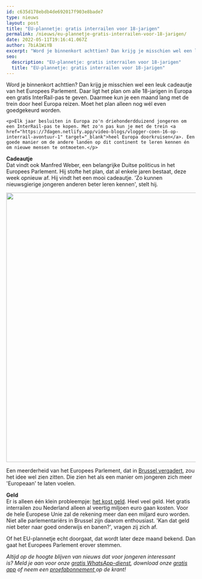 ```yaml
---
id: c635d178ebdb4de692017f903e8bade7
type: nieuws
layout: post
title: "EU-plannetje: gratis interrailen voor 18-jarigen"
permalink: /nieuws/eu-plannetje-gratis-interrailen-voor-18-jarigen/
date: 2022-05-11T19:16:41.067Z
author: 7biA1WiYB
excerpt: "Word je binnenkort achttien? Dan krijg je misschien wel een leuk cadeautje van het Europees Parlement. Daar ligt het plan om alle 18-jarigen in Europa een gratis InterRail-pas te geven. Daarmee kun je een maand lang met de trein door heel Europa reizen. Moet het plan alleen nog wél even goedgekeurd worden.  "
seo:
  description: "EU-plannetje: gratis interrailen voor 18-jarigen"
  title: "EU-plannetje: gratis interrailen voor 18-jarigen"
---
```

Word je binnenkort achttien? Dan krijg je misschien wel een leuk cadeautje van het Europees Parlement. Daar ligt het plan om alle 18-jarigen in Europa een gratis InterRail-pas te geven. Daarmee kun je een maand lang met de trein door heel Europa reizen. Moet het plan alleen nog wél even goedgekeurd worden.  

    <p>Elk jaar besluiten in Europa zo'n driehonderdduizend jongeren om een InterRail-pas te kopen. Met zo'n pas kun je met de trein <a href="https://7dagen.netlify.app/video-blogs/vlogger-coen-16-op-interrail-avontuur-1" target="_blank">heel Europa doorkruisen</a>. Een goede manier om de andere landen op dit continent te leren kennen én om nieuwe mensen te ontmoeten.</p>
<p><b>Cadeautje</b><br>Dat vindt ook Manfred Weber, een belangrijke Duitse politicus in het Europees Parlement. Hij stofte het plan, dat al enkele jaren bestaat, deze week opnieuw af. Hij vindt het een mooi cadeautje. 'Zo kunnen nieuwsgierige jongeren anderen beter leren kennen', stelt hij.</p>
<p><div class="media media-element-container media-default"><div id="file-22269" class="file file-image file-image-png">

        
  
  <div class="content">
    <img height="717" width="1359" class="media-element file-default" src="https://7dagen.netlify.app/sites/default/files/interrail.png" alt="">  </div>

  
</div>
</div>
<p>Een meerderheid van het Europees Parlement, dat in <a href="https://7dagen.netlify.app/nieuws/de-europese-unie-voor-beginners" target="_blank">Brussel vergadert</a>, zou het idee wel zien zitten. Die zien het als een manier om jongeren zich meer 'Europeaan' te laten voelen.</p>
<p><b>Geld</b><br>Er is alleen één klein probleempje: <a href="http://nos.nl/artikel/2135960-gratis-interrailen-propaganda-of-meer-begrip-voor-europa.html" target="_blank">het kost geld</a>. Heel veel geld. Het gratis interrailen zou Nederland alleen al veertig miljoen euro gaan kosten. Voor de hele Europese Unie zal de rekening meer dan een miljard euro worden. Niet alle parlementariërs in Brussel zijn daarom enthousiast. 'Kan dat geld niet beter naar goed onderwijs en banen?', vragen zij zich af.</p>
<p>Of het EU-plannetje echt doorgaat, dat wordt later deze maand bekend. Dan gaat het Europees Parlement erover stemmen.</p>
<p><em>Altijd op de hoogte blijven van nieuws dat voor jongeren interessant is? Meld je aan voor onze </em><a href="https://7dagen.netlify.app/whatsapp"><em>gratis WhatsApp-dienst</em></a><em>, download onze </em><a href="https://7dagen.netlify.app/app"><em>gratis app</em></a><em> of neem een </em><a href="https://abonneren.sevendays.nl/abonneren/abonnementen/ae/artikel"><em>proefabonnement </em></a><em>op de krant!</em></p>  
